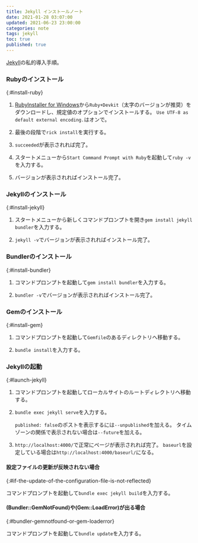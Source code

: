 ```yaml
---
title: Jekyll インストールノート
date: 2021-01-28 03:07:00
updated: 2021-06-23 23:00:00
categories: note
tags: jekyll
toc: true
published: true
---
```

[Jekyll](https://jekyllrb.com/)の私的導入手順。

### Rubyのインストール
{:#install-ruby}

01. [RubyInstaller for Windows](https://rubyinstaller.org/)から`Ruby+Devkit`（太字のバージョンが推奨）をダウンロードし、規定値のオプションでインストールする。
    `Use UTF-8 as default external encoding.`はオンで。

02. 最後の段階で`rick install`を実行する。

03. `succeeded`が表示されれば完了。

04. スタートメニューから`Start Command Prompt with Ruby`を起動して`ruby -v`を入力する。

05. バージョンが表示されればインストール完了。

### Jekyllのインストール
{:#install-jekyll}

01. スタートメニューから新しくコマンドプロンプトを開き`gem install jekyll bundler`を入力する。

02. `jekyll -v`でバージョンが表示されればインストール完了。

### Bundlerのインストール
{:#install-bundler}

01. コマンドプロンプトを起動して`gem install bundler`を入力する。

02. `bundler -v`でバージョンが表示されればインストール完了。

### Gemのインストール
{:#install-gem}

01. コマンドプロンプトを起動して`Gemfile`のあるディレクトリへ移動する。

02. `bundle install`を入力する。

### Jekyllの起動
{:#launch-jekyll}

01. コマンドプロンプトを起動してローカルサイトのルートディレクトリへ移動する。

02. `bundle exec jekyll serve`を入力する。

    `published: false`のポストを表示するには`--unpublished`を加える。
    タイムゾーンの関係で表示されない場合は`--future`を加える。

03. `http://localhost:4000/`で正常にページが表示されれば完了。
    `baseurl`を設定している場合は`http://localhost:4000/baseurl/`になる。

#### 設定ファイルの更新が反映されない場合
{:#if-the-update-of-the-configuration-file-is-not-reflected}

コマンドプロンプトを起動して`bundle exec jekyll build`を入力する。

#### (Bundler::GemNotFound)や(Gem::LoadError)が出る場合
{:#bundler-gemnotfound-or-gem-loaderror}

コマンドプロンプトを起動して`bundle update`を入力する。
